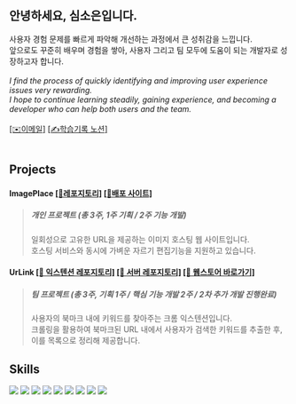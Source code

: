 ## 안녕하세요, 심소은입니다.
사용자 경험 문제를 빠르게 파악해 개선하는 과정에서 큰 성취감을 느낍니다. <br/>
앞으로도 꾸준히 배우며 경험을 쌓아, 사용자 그리고 팀 모두에 도움이 되는 개발자로 성장하고자 합니다.
<br/><br/>
*I find the process of quickly identifying and improving user experience issues very rewarding.* <br/>
*I hope to continue learning steadily, gaining experience, and becoming a developer who can help both users and the team.*
<br/>
<br/>
[[✉️이메일]](mailto:euns127@gmail.com)  [[✍️학습기록 노션]](https://mammoth-syrup-d21.notion.site/15c8b15bc85b8007b2e6e366999383f5)
<br/>
<br/>

## Projects
#### ImagePlace [[🔗레포지토리]](https://github.com/soeunSim/ImagePlace) [[🔗배포 사이트]](https://app.myimageplace.com/)
> ##### 개인 프로젝트 (총 3주, 1주 기획 / 2주 기능 개발) 
>
> 일회성으로 고유한 URL을 제공하는 이미지 호스팅 웹 사이트입니다.<br />
> 호스팅 서비스와 동시에 가벼운 자르기 편집기능을 지원하고 있습니다.

#### UrLink [[🔗 익스텐션 레포지토리]](https://github.com/soeunSim/UrLink-Extension) [[🔗 서버 레포지토리]](https://github.com/soeunSim/UrLink-Crawling-Server)  [[🔗 웹스토어 바로가기]](https://chromewebstore.google.com/detail/urlink/ahfnojpakpdiddbnafbmjngbifalkaeh?hl=ko&utm_source=ext_sidebar)
> ##### 팀 프로젝트 (총 3주, 기획 1주 / 핵심 기능 개발 2주 / 2차 추가 개발 진행완료) 
>
> 사용자의 북마크 내에 키워드를 찾아주는 크롬 익스텐션입니다.<br />
> 크롤링을 활용하여 북마크된 URL 내에서 사용자가 검색한 키워드를 추출한 후, 이를 목록으로 정리해 제공합니다.<br />

## Skills
<div style="margin: ; text-align: left;" "text-align: left;"> 
    <img src="https://img.shields.io/badge/Javascript-F7DF1E?style=for-the-badge&logo=Javascript&logoColor=white">
    <img src="https://img.shields.io/badge/React-61DAFB?style=for-the-badge&logo=React&logoColor=white">
    <img src="https://img.shields.io/badge/TailwindCSS-06B6D4?style=for-the-badge&logo=TailwindCSS&logoColor=white">
    <img src="https://img.shields.io/badge/Redux-764ABC?style=for-the-badge&logo=Redux&logoColor=white">
    <img src="https://img.shields.io/badge/Amazon S3-569A31?style=for-the-badge&logo=AmazonS3&logoColor=white">
    <img src="https://img.shields.io/badge/HTML5-E34F26?style=for-the-badge&logo=HTML5&logoColor=white">
    <img src="https://img.shields.io/badge/CSS3-1572B6?style=for-the-badge&logo=CSS3&logoColor=white">
    <img src="https://img.shields.io/badge/jQuery-0769AD?style=for-the-badge&logo=jQuery&logoColor=white">
    <img src="https://img.shields.io/badge/Bootstrap-7952B3?style=for-the-badge&logo=Bootstrap&logoColor=white">
</div>

